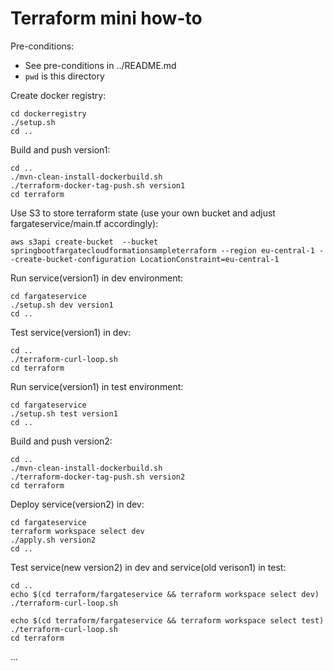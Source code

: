 # Terraform mini how-to

Pre-conditions:
- See pre-conditions in ../README.md
- `pwd` is this directory

Create docker registry:

    cd dockerregistry
    ./setup.sh
    cd ..

Build and push version1:

    cd ..
    ./mvn-clean-install-dockerbuild.sh
    ./terraform-docker-tag-push.sh version1
    cd terraform

Use S3 to store terraform state (use your own bucket and adjust fargateservice/main.tf accordingly):

    aws s3api create-bucket  --bucket springbootfargatecloudformationsampleterraform --region eu-central-1 --create-bucket-configuration LocationConstraint=eu-central-1

Run service(version1) in dev environment:

    cd fargateservice
    ./setup.sh dev version1
    cd ..
    
Test service(version1) in dev:

    cd ..
    ./terraform-curl-loop.sh
    cd terraform

Run service(version1) in test environment:

    cd fargateservice
    ./setup.sh test version1
    cd ..

Build and push version2:

    cd ..
    ./mvn-clean-install-dockerbuild.sh
    ./terraform-docker-tag-push.sh version2
    cd terraform

Deploy service(version2) in dev:

    cd fargateservice
    terraform workspace select dev
    ./apply.sh version2
    cd ..

Test service(new version2) in dev and service(old verison1) in test:

    cd ..
    echo $(cd terraform/fargateservice && terraform workspace select dev)
    ./terraform-curl-loop.sh
    
    echo $(cd terraform/fargateservice && terraform workspace select test)
    ./terraform-curl-loop.sh
    cd terraform

...
